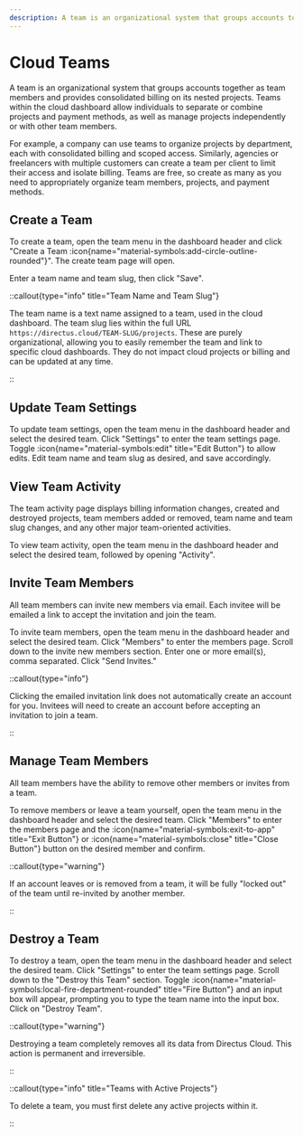 ```yaml
---
description: A team is an organizational system that groups accounts together as team members and provides consolidated billing for projects.
---
```


# Cloud Teams

A team is an organizational system that groups accounts together as team members and provides consolidated billing on its nested projects. Teams within the cloud dashboard allow individuals to separate or combine projects and payment methods, as well as manage projects independently or with other team members.

For example, a company can use teams to organize projects by department, each with consolidated billing and scoped access. Similarly, agencies or freelancers with multiple customers can create a team per client to limit their access and isolate billing. Teams are free, so create as many as you need to appropriately organize team members, projects, and payment methods.

## Create a Team

<!-- ![Create Team](https://cdn.directus.io/docs/v9/cloud/teams/teams-20220322A/create-a-team-20220329A.webp) -->

To create a team, open the team menu in the dashboard header and click "Create a Team :icon{name="material-symbols:add-circle-outline-rounded"}". The create team page will open.

Enter a team name and team slug, then click "Save".

::callout{type="info" title="Team Name and Team Slug"}

The team name is a text name assigned to a team, used in the cloud dashboard. The team slug lies within the full URL `https://directus.cloud/TEAM-SLUG/projects`. These are purely organizational, allowing you to easily remember the team and link to specific cloud dashboards. They do not impact cloud projects or billing and can be updated at any time.

::

## Update Team Settings

<!-- TODO: ![Managing a Team](https://cdn.directus.io/docs/v9/cloud/teams/teams-20220322A/managing-a-team-20220225A.webp) -->

To update team settings, open the team menu in the dashboard header and select the desired team. Click "Settings" to enter the team settings page. Toggle :icon{name="material-symbols:edit" title="Edit Button"} to allow edits. Edit team name and team slug as desired, and save accordingly.

## View Team Activity

<!-- TODO: ![View Team Activity](https://cdn.directus.io/docs/v9/cloud/teams/teams-20220322A/view-team-activity-20220322A.webp) -->

The team activity page displays billing information changes, created and destroyed projects, team members added or removed, team name and team slug changes, and any other major team-oriented activities. 

To view team activity, open the team menu in the dashboard header and select the desired team, followed by opening "Activity".

## Invite Team Members

<!-- TODO: ![Inviting a Team Member](https://cdn.directus.io/docs/v9/cloud/teams/teams-20220322A/inviting-a-team-member-20220225A.webp) -->

All team members can invite new members via email. Each invitee will be emailed a link to accept the invitation and join the team. 

To invite team members, open the team menu in the dashboard header and select the desired team. Click "Members" to enter the members page. Scroll down to the invite new members section. Enter one or more email(s), comma separated. Click "Send Invites."

::callout{type="info"}

Clicking the emailed invitation link does not automatically create an account for you. Invitees will need to
create an account before accepting an invitation to join a team.

::

## Manage Team Members

<!-- TODO: ![Removing a Team member](https://cdn.directus.io/docs/v9/cloud/teams/teams-20220322A/leaving-a-team-20220225A.webp) -->

All team members have the ability to remove other members or invites from a team. 

To remove members or leave a team yourself, open the team menu in the dashboard header and select the desired team. Click "Members" to enter the members page and the :icon{name="material-symbols:exit-to-app" title="Exit Button"} or :icon{name="material-symbols:close" title="Close Button"} button on the desired member and confirm.

::callout{type="warning"}

If an account leaves or is removed from a team, it will be fully "locked out" of the team until re-invited by another member.

::

## Destroy a Team

<!-- TODO: ![Destroying a Team](https://cdn.directus.io/docs/v9/cloud/teams/teams-20220322A/destroy-a-team-20220225A.webp) -->

To destroy a team, open the team menu in the dashboard header and select the desired team. Click "Settings" to enter the team settings page. Scroll down to the "Destroy this Team" section. Toggle :icon{name="material-symbols:local-fire-department-rounded" title="Fire Button"} and an input box will appear, prompting you to type the team name into the input box. Click on "Destroy Team".

::callout{type="warning"}

Destroying a team completely removes all its data from Directus Cloud. This action is permanent and irreversible.

::

::callout{type="info" title="Teams with Active Projects"}

To delete a team, you must first delete any active projects within it.

::